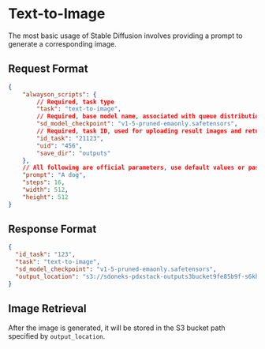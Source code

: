 # Text-to-Image

The most basic usage of Stable Diffusion involves providing a prompt to generate a corresponding image.

## Request Format

```json
{
    "alwayson_scripts": {
        // Required, task type
        "task": "text-to-image",
        // Required, base model name, associated with queue distribution or model switching
        "sd_model_checkpoint": "v1-5-pruned-emaonly.safetensors",
        // Required, task ID, used for uploading result images and returning responses
        "id_task": "21123",
        "uid": "456",
        "save_dir": "outputs"
    },
    // All following are official parameters, use default values or pass them directly
    "prompt": "A dog",
    "steps": 16,
    "width": 512,
    "height": 512
}
```

## Response Format

```json
{
  "id_task": "123",
  "task": "text-to-image",
  "sd_model_checkpoint": "v1-5-pruned-emaonly.safetensors",
  "output_location": "s3://sdoneks-pdxstack-outputs3bucket9fe85b9f-s6khzv238u4a/123"
}
```

## Image Retrieval

After the image is generated, it will be stored in the S3 bucket path specified by `output_location`.